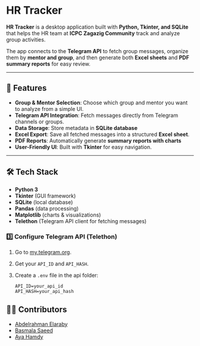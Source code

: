 # HR Tracker

**HR Tracker** is a desktop application built with **Python, Tkinter, and SQLite** that helps the HR team at **ICPC Zagazig Community** track and analyze group activities.

The app connects to the **Telegram API** to fetch group messages, organize them by **mentor and group**, and then generate both **Excel sheets** and **PDF summary reports** for easy review.

---

## 🚀 Features
- **Group & Mentor Selection**: Choose which group and mentor you want to analyze from a simple UI.
- **Telegram API Integration**: Fetch messages directly from Telegram channels or groups.
- **Data Storage**: Store metadata in **SQLite database** 
- **Excel Export**: Save all fetched messages into a structured **Excel sheet**.
- **PDF Reports**: Automatically generate **summary reports with charts**
- **User-Friendly UI**: Built with **Tkinter** for easy navigation.

---

## 🛠️ Tech Stack
- **Python 3**
- **Tkinter** (GUI framework)
- **SQLite** (local database)
- **Pandas** (data processing)
- **Matplotlib** (charts & visualizations)
- **Telethon** (Telegram API client for fetching messages)

### 3️⃣ Configure Telegram API (Telethon)
1. Go to [my.telegram.org](https://my.telegram.org).
2. Get your `API_ID` and `API_HASH`.
3. Create a `.env` file in the api folder:

   ```env
   API_ID=your_api_id
   API_HASH=your_api_hash

## 👨‍💻 Contributors

- [Abdelrahman Elaraby](https://github.com/aelaraby6)
- [Basmala Saeed](https://github.com/basmalaeltabakh)
- [Aya Hamdy](https://github.com/ayahamdy44) 
